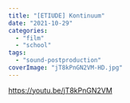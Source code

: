 ```yaml
---
title: "[ETIUDE] Kontinuum"
date: "2021-10-29"
categories: 
  - "film"
  - "school"
tags: 
  - "sound-postproduction"
coverImage: "jT8kPnGN2VM-HD.jpg"
---
```


https://youtu.be/jT8kPnGN2VM
